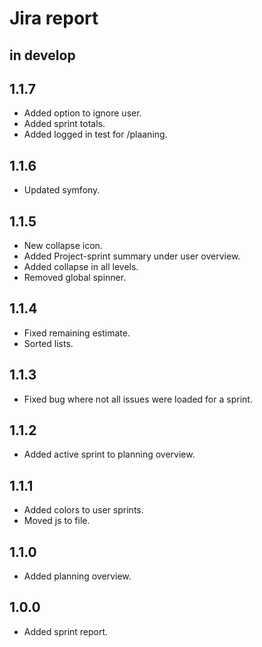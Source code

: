 # Jira report

## in develop

## 1.1.7

* Added option to ignore user.
* Added sprint totals.
* Added logged in test for /plaaning.

## 1.1.6

* Updated symfony.

## 1.1.5

* New collapse icon.
* Added Project-sprint summary under user overview.
* Added collapse in all levels.
* Removed global spinner.

## 1.1.4

* Fixed remaining estimate.
* Sorted lists.

## 1.1.3

* Fixed bug where not all issues were loaded for a sprint.

## 1.1.2

* Added active sprint to planning overview.

## 1.1.1

* Added colors to user sprints.
* Moved js to file.

## 1.1.0

* Added planning overview.

## 1.0.0

* Added sprint report.
